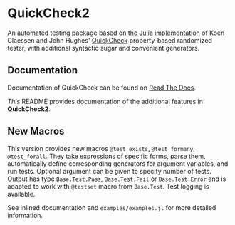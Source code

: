 # QuickCheck2

An automated testing package
based on the [Julia implementation](https://github.com/pao/QuickCheck.jl)
of Koen Claessen and John Hughes'
[QuickCheck](http://www.cse.chalmers.se/~rjmh/QuickCheck/) property-based
randomized tester,
with additional syntactic sugar and convenient generators.

## Documentation
Documentation of QuickCheck can be found on [Read The Docs](https://quickcheckjl.readthedocs.org/en/latest/).

*This* README provides documentation of the additional features in **QuickCheck2**.

## New Macros

This version provides new macros `@test_exists`, `@test_formany`, `@test_forall`. 
They take expressions of specific forms, parse them, automatically define
corresponding generators for argument variables, and run tests.
Optional argument can be given to specify number of tests. 
Output has type `Base.Test.Pass`, `Base.Test.Fail` or `Base.Test.Error` and is adapted to work with `@testset` macro from `Base.Test`. Test logging is available.

See inlined documentation and `examples/examples.jl` for more detailed information. 
